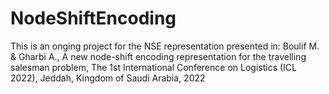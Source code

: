 # NodeShiftEncoding
This is an onging project for the NSE representation presented in: Boulif M. & Gharbi A., A new node-shift encoding representation for the travelling salesman problem, The 1st International Conference 
on Logistics (ICL 2022), Jeddah, Kingdom of Saudi Arabia, 2022
